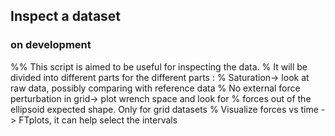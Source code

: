 ## Inspect a dataset
### on development

%% This script is aimed to be useful for inspecting the data.
%  It will be divided into different parts for the different parts :
% Saturation-> look at raw data, possibly comparing with reference data
% No external force perturbation in grid-> plot wrench space and look for
%    forces out of the ellipsoid expected shape. Only for grid datasets
% Visualize forces vs time -> FTplots, it can help select the intervals
